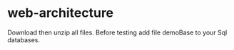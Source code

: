 # web-architecture

Download then unzip all files. Before testing add file demoBase to your Sql databases.
